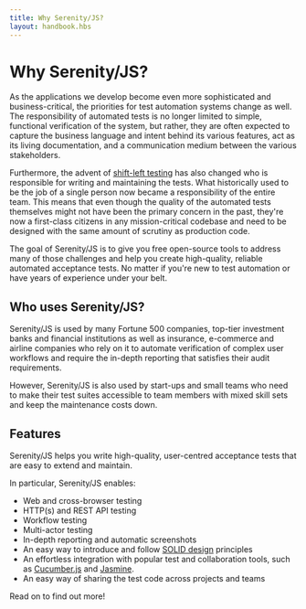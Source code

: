 ```yaml
---
title: Why Serenity/JS?
layout: handbook.hbs
---
```

# Why Serenity/JS?

As the applications we develop become even more sophisticated and business-critical,
the priorities for test automation systems change as well.
The responsibility of automated tests is no longer limited to simple, functional verification of the system, but rather,
they are often expected to capture the business language and intent behind its various features, act as its living documentation,
and a communication medium between the various stakeholders.

Furthermore, the advent of [shift-left testing](https://en.wikipedia.org/wiki/Shift-left_testing)
has also changed who is responsible for writing and maintaining the tests.
What historically used to be the job of a single person now became a responsibility of the entire team.
This means that even though the quality of the automated tests themselves might not have been the primary concern in the past,
they're now a first-class citizens in any mission-critical codebase and need to be designed with the same amount of scrutiny
as production code.

The goal of Serenity/JS is to give you free open-source tools to address many of those challenges
and help you create high-quality, reliable automated acceptance tests.
No matter if you're new to test automation or have years of experience under your belt.

## Who uses Serenity/JS?

Serenity/JS is used by many Fortune 500 companies, top-tier investment banks and financial institutions as well as insurance, e-commerce and airline companies
who rely on it to automate verification of complex user workflows and require the in-depth reporting that satisfies their audit requirements.

However, Serenity/JS is also used by start-ups and small teams who need to make their test suites accessible to team members with mixed skill sets and keep the maintenance costs down.

## Features

Serenity/JS helps you write high-quality, user-centred acceptance tests that are easy to extend and maintain.

In particular, Serenity/JS enables:

- Web and cross-browser testing
- HTTP(s) and REST API testing
- Workflow testing
- Multi-actor testing
- In-depth reporting and automatic screenshots
- An easy way to introduce and follow [SOLID design](https://en.wikipedia.org/wiki/SOLID) principles
- An effortless integration with popular test and collaboration tools, such as [Cucumber.js](https://github.com/cucumber/cucumber-js) and [Jasmine](https://jasmine.github.io/).
- An easy way of sharing the test code across projects and teams

Read on to find out more!

